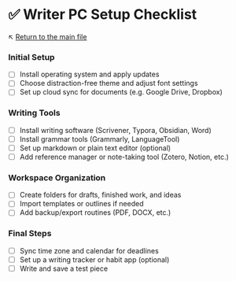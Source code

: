 # ✅ Writer PC Setup Checklist

↖️ [Return to the main file](../README.md)

### Initial Setup

- [ ] Install operating system and apply updates
- [ ] Choose distraction-free theme and adjust font settings
- [ ] Set up cloud sync for documents (e.g. Google Drive, Dropbox)

### Writing Tools

- [ ] Install writing software (Scrivener, Typora, Obsidian, Word)
- [ ] Install grammar tools (Grammarly, LanguageTool)
- [ ] Set up markdown or plain text editor (optional)
- [ ] Add reference manager or note-taking tool (Zotero, Notion, etc.)

### Workspace Organization

- [ ] Create folders for drafts, finished work, and ideas
- [ ] Import templates or outlines if needed
- [ ] Add backup/export routines (PDF, DOCX, etc.)

### Final Steps

- [ ] Sync time zone and calendar for deadlines
- [ ] Set up a writing tracker or habit app (optional)
- [ ] Write and save a test piece
